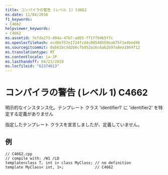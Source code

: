```yaml
---
title: コンパイラの警告 (レベル 1) C4662
ms.date: 11/04/2016
f1_keywords:
- C4662
helpviewer_keywords:
- C4662
ms.assetid: 7efda273-d04a-47b7-ad65-ff1ff94b5ffc
ms.openlocfilehash: ecd8e757e1724fcd4c08540559eab75f1e4bed46
ms.sourcegitcommit: 0ab61bc3d2b6cfbd52a16c6ab2b97a8ea1864f12
ms.translationtype: MT
ms.contentlocale: ja-JP
ms.lasthandoff: 04/23/2019
ms.locfileid: "62374613"
---
```

# <a name="compiler-warning-level-1-c4662"></a>コンパイラの警告 (レベル 1) C4662

明示的なインスタンス化。テンプレート クラス 'identifier1' に 'identifier2' を特定する定義がありません

指定したテンプレート クラスを宣言しましたが、定義していません。

## <a name="example"></a>例

```
// C4662.cpp
// compile with: /W1 /LD
template<class T, int i> class MyClass; // no definition
template MyClass< int, 1>;              // C4662
```